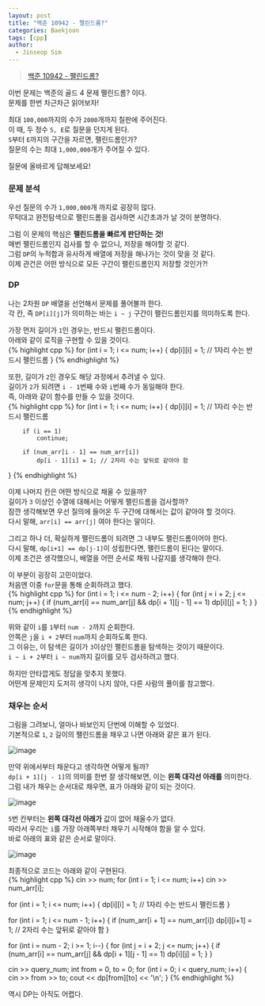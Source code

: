 ```yaml
---
layout: post
title: "백준 10942 - 팰린드롬?"
categories: Baekjoon
tags: [cpp]
author:
  - Jinseop Sim
---
```

> [백준 10942 - 팰린드롬?](https://www.acmicpc.net/problem/10942)

이번 문제는 백준의 골드 4 문제 팰린드롬? 이다.  
문제를 한번 차근차근 읽어보자!  

최대 ```100,000```까지의 수가 ```2000```개까지 칠판에 주어진다.  
이 때, 두 정수 ```S, E```로 질문을 던지게 된다.  
```S```부터 ```E```까지의 구간을 자르면, 팰린드롬인가?  
질문의 수는 최대 ```1,000,000```개가 주어질 수 있다.   

질문에 올바르게 답해보세요!  

### 문제 분석
우선 질문의 수가 ```1,000,000```개 까지로 굉장히 많다.  
무턱대고 완전탐색으로 팰린드롬을 검사하면 시간초과가 날 것이 분명하다.  

그럼 이 문제의 핵심은 __팰린드롬을 빠르게 판단하는 것!__  
매번 팰린드롬인지 검사를 할 수 없으니, 저장을 해야할 것 같다.  
그럼 ```DP```의 누적합과 유사하게 배열에 저장을 해나가는 것이 맞을 것 같다.  
이제 관건은 어떤 방식으로 모든 구간이 팰린드롬인지 저장할 것인가?!  

### DP
나는 2차원 ```DP``` 배열을 선언해서 문제를 풀어볼까 한다.  
각 칸, 즉 ```DP[i][j]```가 의미하는 바는 ```i ~ j``` 구간이 팰린드롬인지를 의미하도록 한다.  

가장 먼저 길이가 ```1```인 경우는, 반드시 팰린드롬이다.   
아래와 같이 로직을 구현할 수 있을 것이다.  
{% highlight cpp %}
for (int i = 1; i <= num; i++) {
		dp[i][i] = 1; // 1자리 수는 반드시 팰린드롬
}
{% endhighlight %}  

또한, 길이가 ```2```인 경우도 해당 과정에서 추려낼 수 있다.  
길이가 ```2```가 되려면 ```i - 1```번째 수와 ```i```번째 수가 동일해야 한다.  
즉, 아래와 같이 함수를 만들 수 있을 것이다.  
{% highlight cpp %}
for (int i = 1; i <= num; i++) {
		dp[i][i] = 1; // 1자리 수는 반드시 팰린드롬
		
		if (i == 1)
			continue;

		if (num_arr[i - 1] == num_arr[i])
			dp[i - 1][i] = 1; // 2자리 수는 앞뒤로 같아야 함
}
{% endhighlight %}  

이제 나머지 칸은 어떤 방식으로 채울 수 있을까?  
길이가 ```3``` 이상인 수열에 대해서는 어떻게 팰린드롬을 검사할까?  
잠깐 생각해보면 우선 질의에 들어온 두 구간에 대해서는 값이 같아야 할 것이다.  
다시 말해, ```arr[i] == arr[j]``` 여야 한다는 말이다.  

그리고 하나 더, 확실하게 팰린드롬이 되려면 그 내부도 팰린드롬이어야 한다.  
다시 말해, ```dp[i+1] == dp[j-1]```이 성립한다면, 팰린드롬이 된다는 말이다.  
이제 조건은 생각했으니, 배열을 어떤 순서로 채워 나갈지를 생각해야 한다.  

이 부분이 굉장히 고민이었다.  
처음엔 이중 ```for```문을 통해 순회하려고 했다.  
{% highlight cpp %}
for (int i = 1; i <= num - 2; i++) {
	for (int j = i + 2; j <= num; j++) {
		if (num_arr[i] == num_arr[j] && dp[i + 1][j - 1] == 1)
			dp[i][j] = 1;
	}
}
{% endhighlight %}  

위와 같이 ```i```를 ```1```부터 ```num - 2```까지 순회한다.  
안쪽은 ```j```을 ```i + 2```부터 ```num```까지 순회하도록 한다.  
그 이유는, 이 탐색은 길이가 ```3```이상인 팰린드롬을 탐색하는 것이기 때문이다.  
```i ~ i + 2```부터 ```i ~ num```까지 길이를 모두 검사하려고 했다.  

하지만 안타깝게도 정답을 맞추지 못했다.  
어떤게 문제인지 도저히 생각이 나지 않아, 다른 사람의 풀이를 참고했다.  

### 채우는 순서
그림을 그려보니, 얼마나 바보인지 단번에 이해할 수 있었다.  
기본적으로 ```1```, ```2``` 길이의 팰린드롬을 채우고 나면 아래와 같은 표가 된다.  

![image](https://github.com/Jinseop-Sim/Jinseop-Sim.github.io/assets/71700079/8f7e65c6-0c4f-4164-a614-2540292980ad)  

만약 위에서부터 채운다고 생각하면 어떻게 될까?  
```dp[i + 1][j - 1]```의 의미를 한번 잘 생각해보면, 이는 __왼쪽 대각선 아래를__ 의미한다.  
그럼 내가 채우는 순서대로 채우면, 표가 아래와 같이 되는 것이다.  

![image](https://github.com/Jinseop-Sim/Jinseop-Sim.github.io/assets/71700079/1127eb9b-8f23-4a01-8686-c833f16dab68)  

```5```번 칸부터는 __왼쪽 대각선 아래가__ 값이 없어 채울수가 없다.  
따라서 우리는 ```i```를 가장 아래쪽부터 채우기 시작해야 함을 알 수 있다.  
바로 아래의 표와 같은 순서로 말이다.  

![image](https://github.com/Jinseop-Sim/Jinseop-Sim.github.io/assets/71700079/eddabb6e-eb49-47ae-9cd9-ce06dd4e35fa)  

최종적으로 코드는 아래와 같이 구현된다.  
{% highlight cpp %}
cin >> num;
for (int i = 1; i <= num; i++)
	cin >> num_arr[i];

for (int i = 1; i <= num; i++) {
	dp[i][i] = 1; // 1자리 수는 반드시 팰린드롬
}

for (int i = 1; i <= num - 1; i++) {
	if (num_arr[i + 1] == num_arr[i])
		dp[i][i+1] = 1; // 2자리 수는 앞뒤로 같아야 함
}

for (int i = num - 2; i >= 1; i--) {
	for (int j = i + 2; j <= num; j++) {
		if (num_arr[i] == num_arr[j] && dp[i + 1][j - 1] == 1)
			dp[i][j] = 1;
	}
}

cin >> query_num;
int from = 0, to = 0;
for (int i = 0; i < query_num; i++) {
	cin >> from >> to;
	cout << dp[from][to] << '\n';
}
{% endhighlight %}   

역시 DP는 아직도 어렵다.
